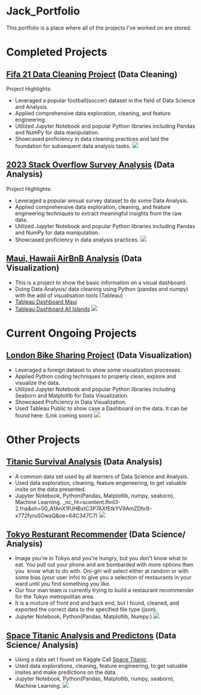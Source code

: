 # Jack_Portfolio
This portfolio is a place where all of the projects I've worked on are stored. 

# Completed Projects
## [Fifa 21 Data Cleaning Project](https://github.com/Jack-Merrett/fifa_data_cleaning_project) (Data Cleaning)
Project Highlights:
- Leveraged a popular football(soccer) dataset in the field of Data Science and Analysis.
- Applied comprehensive data exploration, cleaning, and feature engineering.
- Utilized Jupyter Notebook and popular Python libraries including Pandas and NumPy for data manipulation.
- Showcased proficiency in data cleaning practices and laid the foundation for subsequent data analysis tasks.
![](https://frontofficesports.com/wp-content/uploads/2022/11/FOS-22-11.21-World-Cup-Earners-Mbappe.jpg)

## [2023 Stack Overflow Survey Analysis](https://github.com/Jack-Merrett/stack_overflow_2023_survey_analysis_project) (Data Analysis)
Project Highlights:
- Leveraged a popular annual survey dataset to do some Data Analysis.
- Applied comprehensive data exploration, cleaning, and feature engineering techniques to extract meaningful insights from the raw data.
- Utilized Jupyter Notebook and popular Python libraries including Pandas and NumPy for data manipulation.
- Showcased proficiency in data analysis practices.
![](https://www.itprotoday.com/sites/itprotoday.com/files/styles/article_featured_retina/public/Stack-Overflow-2023-developer-survey.png?itok=jAlY3m72)

## [Maui, Hawaii AirBnB Analysis](https://github.com/Jack-Merrett/hawaii_airbnb) (Data Visualization)
- This is a project to show the basic information on a visual dashboard.
- Doing Data Analysis/ data cleaning using Python (pandas and numpy) with the add of visualisation tools (Tableau)
- [Tableau Dashboard Maui](https://public.tableau.com/app/profile/jack.merrett/viz/MauiAirBnBDashboard/Dashboard1#1)
- [Tableau Dashboard All Islands](https://public.tableau.com/authoring/IslandAirBnBOverview/Dashboard1#3)
![](https://i.insider.com/607dbae474da0300181e27fb?width=1000&format=jpeg&auto=webp)

# Current Ongoing Projects
## [London Bike Sharing Project](https://github.com/Jack-Merrett/london_bike_sharing_data_visualization_project) (Data Visualization)
- Leveraged a foreign dataset to show some visualization processes.
- Applied Python coding techniques to properly clean, explore and visualize the data.
- Utilized Jupyter Notebook and popular Python libraries including Seaborn and Matplotlib for Data Visualization.
- Showcased Proficiency in Data Visualization.
- Used Tableau Public to show case a Dashboard on the data. It can be found here: (Link coming soon)
![](https://media.timeout.com/images/101651783/image.jpg)

# Other Projects
## [Titanic Survival Analysis](https://github.com/Jack-Merrett/data-titanic_disaster) (Data Analysis)
- A common data set used by all learners of Data Science and Analysis.
- Used data exploration, cleaning, feature engeneering, to get valuable insite on the data presented. 
- Jupyter Notebook, Python(Pandas, Matplotlib, numpy, seaborn), Machine Learning.
_nc_ht=scontent.fhnl3-2.fna&oh=00_AfAnX1PJHBxtC3P7AXfEtkYV9AmZDhr8-x772fyruSOwsQ&oe=64C347C7)
![](https://www.nyckel.com/blog/images/2021/titanic-kaggle-hero.jpg)

## [Tokyo Resturant Recommender](https://github.com/Wolfinbarger/OniGiri) (Data Science/ Analysis)
- Image you're in Tokyo and you're hungry, but you don't know what to eat. You pull out your phone and are bombarded with more options then you  know what to do with. Oni-giri will select either at random or with some bias (your user info) to give you a selection of restaurants in your ward until you find something you like.
- Our four man team is currently trying to build a restaurant recommender for the Tokyo metropolitan area.
- It is a mixture of front end and back end, but I found, cleaned, and exported the correct data to the specified file type (json).
- Jupyter Notebook, Python(Pandas, Matplotlib, Numpy.)
![](https://cdn.cheapoguides.com/wp-content/uploads/sites/2/2020/05/akihabara-iStock-484915982-1024x683.jpg)

## [Space Titanic Analysis and Predictons](https://github.com/Jack-Merrett/space-titanic-project) (Data Science/ Analysis)
- Using a data set I found on Kaggle Call [Space Titanic](https://www.kaggle.com/competitions/spaceship-titanic).
- Used data explorations, cleaning, feature engineering, to get valuable insites and make predictions on the data.
- Jupyter Notebook, Python(Pandas, Matplotlib, numpy, seaborn), Machine Learning.
![](https://miro.medium.com/v2/resize:fit:640/1*q4Di1NuAoDwm0ErFuJhG5g.jpeg)
